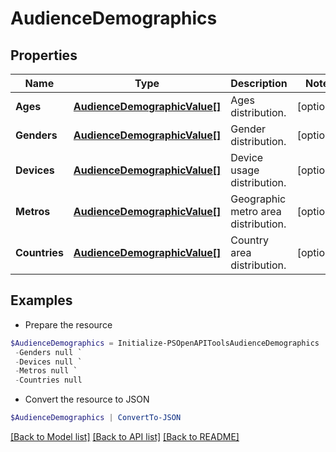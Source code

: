 # AudienceDemographics
## Properties

Name | Type | Description | Notes
------------ | ------------- | ------------- | -------------
**Ages** | [**AudienceDemographicValue[]**](AudienceDemographicValue.md) | Ages distribution. | [optional] 
**Genders** | [**AudienceDemographicValue[]**](AudienceDemographicValue.md) | Gender distribution. | [optional] 
**Devices** | [**AudienceDemographicValue[]**](AudienceDemographicValue.md) | Device usage distribution. | [optional] 
**Metros** | [**AudienceDemographicValue[]**](AudienceDemographicValue.md) | Geographic metro area distribution. | [optional] 
**Countries** | [**AudienceDemographicValue[]**](AudienceDemographicValue.md) | Country area distribution. | [optional] 

## Examples

- Prepare the resource
```powershell
$AudienceDemographics = Initialize-PSOpenAPIToolsAudienceDemographics  -Ages null `
 -Genders null `
 -Devices null `
 -Metros null `
 -Countries null
```

- Convert the resource to JSON
```powershell
$AudienceDemographics | ConvertTo-JSON
```

[[Back to Model list]](../README.md#documentation-for-models) [[Back to API list]](../README.md#documentation-for-api-endpoints) [[Back to README]](../README.md)

